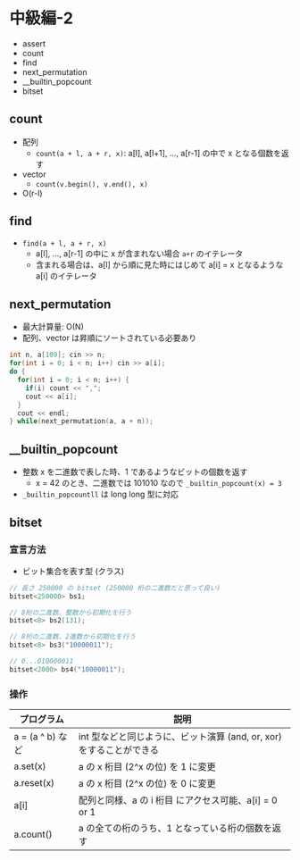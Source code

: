 # 中級編-2

- assert
- count
- find
- next_permutation
- \_\_builtin_popcount
- bitset

## count

- 配列
  - `count(a + l, a + r, x)`: a[l], a[l+1], ..., a[r-1] の中で x となる個数を返す
- vector
  - `count(v.begin(), v.end(), x)`
- O(r-l)

## find

- `find(a + l, a + r, x)`
  - a[l], ..., a[r-1] の中に x が含まれない場合 `a+r` のイテレータ
  - 含まれる場合は、a[l] から順に見た時にはじめて a[i] = x となるような a[i] のイテレータ

## next_permutation

- 最大計算量: O(N)
- 配列、vector は昇順にソートされている必要あり

```cpp
int n, a[109]; cin >> n;
for(int i = 0; i < n; i++) cin >> a[i];
do {
  for(int i = 0; i < n; i++) {
    if(i) count << ",";
    cout << a[i];
  }
  cout << endl;
} while(next_permutation(a, a + n));
```

## \_\_builtin_popcount

- 整数 x を二進数で表した時、1 であるようなビットの個数を返す
  - x = 42 のとき、二進数では 101010 なので `_builtin_popcount(x) = 3`
- `_builtin_popcountll` は long long 型に対応

## bitset

### 宣言方法

- ビット集合を表す型 (クラス)

```cpp
// 長さ 250000 の bitset (250000 桁の二進数だと思って良い)
bitset<250000> bs1;

// 8桁の二進数、整数から初期化を行う
bitset<8> bs2(131);

// 8桁の二進数、2進数から初期化を行う
bitset<8> bs3("10000011");

// 0...010000011
bitset<2000> bs4("10000011");
```

### 操作

| プログラム       | 説明                                                                 |
| ---------------- | -------------------------------------------------------------------- |
| a = (a ^ b) など | int 型などと同じように、ビット演算 (and, or, xor) をすることができる |
| a.set(x)         | a の x 桁目 (2^x の位) を 1 に変更                                   |
| a.reset(x)       | a の x 桁目 (2^x の位) を 0 に変更                                   |
| a[i]             | 配列と同様、a の i 桁目 にアクセス可能、a[i] = 0 or 1                |
| a.count()        | a の全ての桁のうち、1 となっている桁の個数を返す                     |
